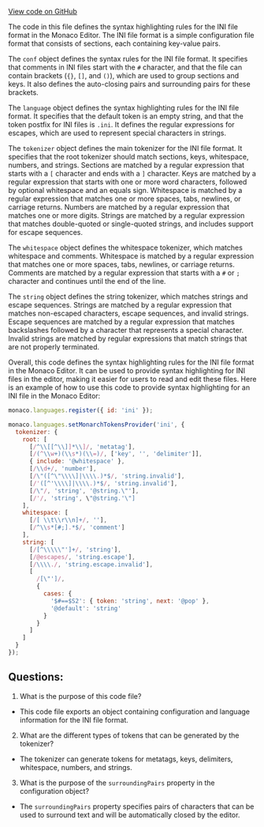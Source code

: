 [View code on GitHub](https://github.com/wandb/weave/weave/frontend/assets/ini.ec5df2eb.js.map)

The code in this file defines the syntax highlighting rules for the INI file format in the Monaco Editor. The INI file format is a simple configuration file format that consists of sections, each containing key-value pairs. 

The `conf` object defines the syntax rules for the INI file format. It specifies that comments in INI files start with the `#` character, and that the file can contain brackets (`{}`, `[]`, and `()`), which are used to group sections and keys. It also defines the auto-closing pairs and surrounding pairs for these brackets.

The `language` object defines the syntax highlighting rules for the INI file format. It specifies that the default token is an empty string, and that the token postfix for INI files is `.ini`. It defines the regular expressions for escapes, which are used to represent special characters in strings. 

The `tokenizer` object defines the main tokenizer for the INI file format. It specifies that the root tokenizer should match sections, keys, whitespace, numbers, and strings. Sections are matched by a regular expression that starts with a `[` character and ends with a `]` character. Keys are matched by a regular expression that starts with one or more word characters, followed by optional whitespace and an equals sign. Whitespace is matched by a regular expression that matches one or more spaces, tabs, newlines, or carriage returns. Numbers are matched by a regular expression that matches one or more digits. Strings are matched by a regular expression that matches double-quoted or single-quoted strings, and includes support for escape sequences.

The `whitespace` object defines the whitespace tokenizer, which matches whitespace and comments. Whitespace is matched by a regular expression that matches one or more spaces, tabs, newlines, or carriage returns. Comments are matched by a regular expression that starts with a `#` or `;` character and continues until the end of the line.

The `string` object defines the string tokenizer, which matches strings and escape sequences. Strings are matched by a regular expression that matches non-escaped characters, escape sequences, and invalid strings. Escape sequences are matched by a regular expression that matches backslashes followed by a character that represents a special character. Invalid strings are matched by regular expressions that match strings that are not properly terminated.

Overall, this code defines the syntax highlighting rules for the INI file format in the Monaco Editor. It can be used to provide syntax highlighting for INI files in the editor, making it easier for users to read and edit these files. Here is an example of how to use this code to provide syntax highlighting for an INI file in the Monaco Editor:

```javascript
monaco.languages.register({ id: 'ini' });

monaco.languages.setMonarchTokensProvider('ini', {
  tokenizer: {
    root: [
      [/^\\[[^\\]]*\\]/, 'metatag'],
      [/(^\\w+)(\\s*)(\\=)/, ['key', '', 'delimiter']],
      { include: '@whitespace' },
      [/\\d+/, 'number'],
      [/\"([^\"\\\\]|\\\\.)*$/, 'string.invalid'],
      [/'([^'\\\\]|\\\\.)*$/, 'string.invalid'],
      [/\"/, 'string', '@string.\"'],
      [/'/, 'string', \"@string.'\"]
    ],
    whitespace: [
      [/[ \\t\\r\\n]+/, ''],
      [/^\\s*[#;].*$/, 'comment']
    ],
    string: [
      [/[^\\\\\"']+/, 'string'],
      [/@escapes/, 'string.escape'],
      [/\\\\./, 'string.escape.invalid'],
      [
        /[\"']/,
        {
          cases: {
            '$#==$S2': { token: 'string', next: '@pop' },
            '@default': 'string'
          }
        }
      ]
    ]
  }
});
```
## Questions: 
 1. What is the purpose of this code file?
- This code file exports an object containing configuration and language information for the INI file format.

2. What are the different types of tokens that can be generated by the tokenizer?
- The tokenizer can generate tokens for metatags, keys, delimiters, whitespace, numbers, and strings.

3. What is the purpose of the `surroundingPairs` property in the configuration object?
- The `surroundingPairs` property specifies pairs of characters that can be used to surround text and will be automatically closed by the editor.